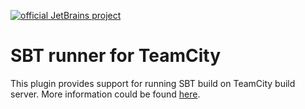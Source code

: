 [![official JetBrains project](https://jb.gg/badges/official-flat-square.svg)](https://confluence.jetbrains.com/display/ALL/JetBrains+on+GitHub)

SBT runner for TeamCity
=============

This plugin provides support for running SBT build on TeamCity build server. More information could be found [here](https://www.jetbrains.com/help/teamcity/simple-build-tool-scala.html).

